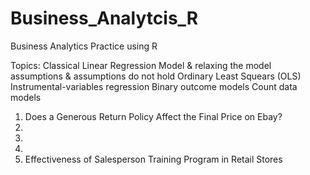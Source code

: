 # Business_Analytcis_R
Business Analytics Practice using R

Topics:
Classical Linear Regression Model & relaxing the model assumptions & assumptions do not hold
Ordinary Least Squears (OLS)
Instrumental-variables regression
Binary outcome models
Count data models

1. Does a Generous Return Policy Affect the Final Price on Ebay?
2. 
3.
4.
5. Effectiveness of Salesperson Training Program in Retail Stores



